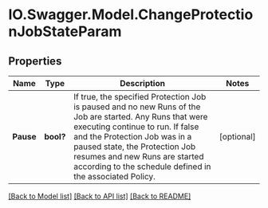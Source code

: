 # IO.Swagger.Model.ChangeProtectionJobStateParam
## Properties

Name | Type | Description | Notes
------------ | ------------- | ------------- | -------------
**Pause** | **bool?** | If true, the specified Protection Job is paused and no new Runs of the Job are started. Any Runs that were executing continue to run. If false and the Protection Job was in a paused state, the Protection Job resumes and new Runs are started according to the schedule defined in the associated Policy. | [optional] 

[[Back to Model list]](../README.md#documentation-for-models) [[Back to API list]](../README.md#documentation-for-api-endpoints) [[Back to README]](../README.md)


